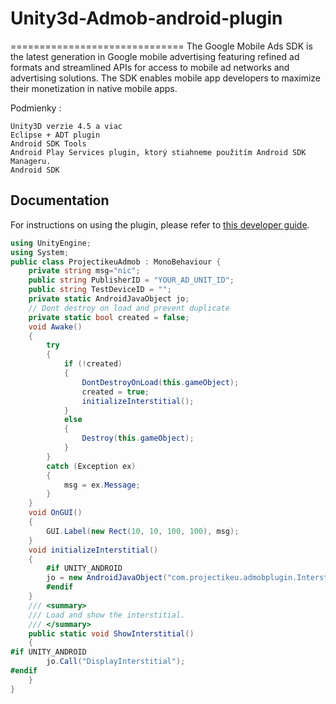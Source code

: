 # Unity3d-Admob-android-plugin
==============================
The Google Mobile Ads SDK is the latest generation in Google mobile advertising
featuring refined ad formats and streamlined APIs for access to mobile ad
networks and advertising solutions. The SDK enables mobile app developers to
maximize their monetization in native mobile apps.

Podmienky :

    Unity3D verzie 4.5 a viac
    Eclipse + ADT plugin
    Android SDK Tools
    Android Play Services plugin, ktorý stiahneme použitím Android SDK Manageru.
    Android SDK

Documentation
--------------
For instructions on using the plugin, please refer to
[this developer guide](https://www.projectik.eu/index.php/programovanie/unity3d/item/249-unity3d-admob-android-plugin-google-play-services-interstitial-ads).

```csharp
using UnityEngine;
using System;
public class ProjectikeuAdmob : MonoBehaviour {
    private string msg="nic";
    public string PublisherID = "YOUR_AD_UNIT_ID";
    public string TestDeviceID = "";
    private static AndroidJavaObject jo;
    // Dont destroy on load and prevent duplicate
    private static bool created = false;
    void Awake()
    {
        try
        {
            if (!created)
            {
                DontDestroyOnLoad(this.gameObject);
                created = true;
                initializeInterstitial();
            }
            else
            {
                Destroy(this.gameObject);
            }
        }
        catch (Exception ex)
        {
            msg = ex.Message;
        }
    }
    void OnGUI()
    {
        GUI.Label(new Rect(10, 10, 100, 100), msg);
    }
    void initializeInterstitial()
    {
        #if UNITY_ANDROID       
        jo = new AndroidJavaObject("com.projectikeu.admobplugin.Interstitial", PublisherID, TestDeviceID);
        #endif
    }
    /// <summary>
    /// Load and show the interstitial.
    /// </summary>
    public static void ShowInterstitial()
    {
#if UNITY_ANDROID       
        jo.Call("DisplayInterstitial");
#endif
    }
}
```
